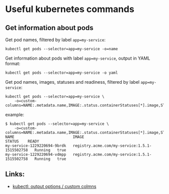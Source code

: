 
# Useful kubernetes commands

## Get information about pods

Get pod names, filtered by label `app=my-service`:

    kubectl get pods --selector=app=my-service -o=name

Get information about pods with label `app=my-service`, output in YAML format:

    kubectl get pods --selector=app=my-service -o yaml

Get pod names, images, statuses and readiness, filtered by label `app=my-service`:

    kubectl get pods --selector=app=my-service \
        -o=custom-columns=NAME:.metadata.name,IMAGE:.status.containerStatuses[*].image,STATUS:.status.phase,READY:.status.containerStatuses[*].ready
example:   
```log
$ kubectl get pods --selector=app=my-service \
    -o=custom-columns=NAME:.metadata.name,IMAGE:.status.containerStatuses[*].image,STATUS:.status.phase,READY:.status.containerStatuses[*].ready
NAME                          IMAGE                                           STATUS    READY
my-service-1229220694-9brdk   registry.acme.com/my-service:1.5.1-1515502758   Running   true
my-service-1229220694-vdmpp   registry.acme.com/my-service:1.5.1-1515502758   Running   true
```   
    
## Links:

- [kubectl: output options / custom colmns](https://kubernetes.io/docs/reference/kubectl/overview/#custom-columns)
